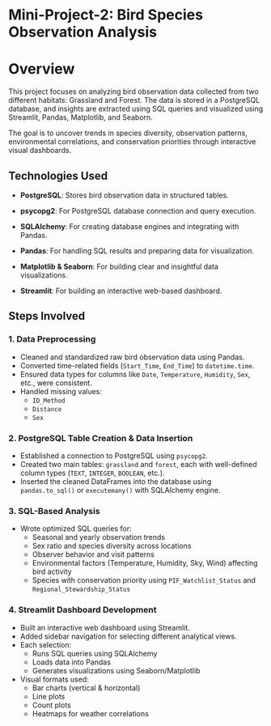 # Mini-Project-2: Bird Species Observation Analysis
# Overview
This project focuses on analyzing bird observation data collected from two different habitats: Grassland and Forest. The data is stored in a PostgreSQL database, and insights are extracted using SQL queries and visualized using Streamlit, Pandas, Matplotlib, and Seaborn.

The goal is to uncover trends in species diversity, observation patterns, environmental correlations, and conservation priorities through interactive visual dashboards.

## Technologies Used

- **PostgreSQL**: Stores bird observation data in structured tables.

- **psycopg2**: For PostgreSQL database connection and query execution.

- **SQLAlchemy**: For creating database engines and integrating with Pandas.

- **Pandas**: For handling SQL results and preparing data for visualization.

- **Matplotlib & Seaborn**: For building clear and insightful data visualizations.

- **Streamlit**: For building an interactive web-based dashboard.

## Steps Involved

### 1. Data Preprocessing
- Cleaned and standardized raw bird observation data using Pandas.
- Converted time-related fields (`Start_Time`, `End_Time`) to `datetime.time`.
- Ensured data types for columns like `Date`, `Temperature`, `Humidity`, `Sex`, etc., were consistent.
- Handled missing values:
  - `ID_Method`
  - `Distance`
  - `Sex`

### 2. PostgreSQL Table Creation & Data Insertion
- Established a connection to PostgreSQL using `psycopg2`.
- Created two main tables: `grassland` and `forest`, each with well-defined column types (`TEXT`, `INTEGER`, `BOOLEAN`, etc.).
- Inserted the cleaned DataFrames into the database using `pandas.to_sql()` or `executemany()` with SQLAlchemy engine.

### 3. SQL-Based Analysis
- Wrote optimized SQL queries for:
  - Seasonal and yearly observation trends
  - Sex ratio and species diversity across locations
  - Observer behavior and visit patterns
  - Environmental factors (Temperature, Humidity, Sky, Wind) affecting bird activity
  - Species with conservation priority using `PIF_Watchlist_Status` and `Regional_Stewardship_Status`

### 4. Streamlit Dashboard Development
- Built an interactive web dashboard using Streamlit.
- Added sidebar navigation for selecting different analytical views.
- Each selection:
  - Runs SQL queries using SQLAlchemy
  - Loads data into Pandas
  - Generates visualizations using Seaborn/Matplotlib
- Visual formats used:
  - Bar charts (vertical & horizontal)
  - Line plots
  - Count plots
  - Heatmaps for weather correlations
